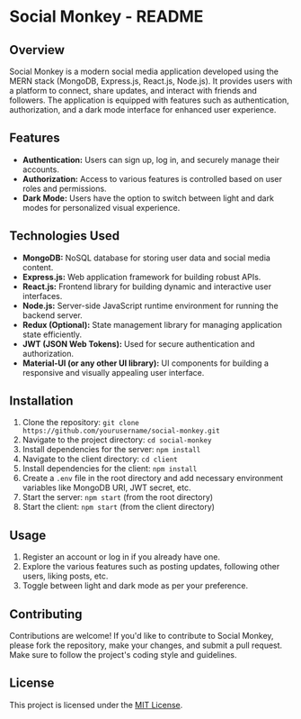 # Social Monkey - README

## Overview
Social Monkey is a modern social media application developed using the MERN stack (MongoDB, Express.js, React.js, Node.js). It provides users with a platform to connect, share updates, and interact with friends and followers. The application is equipped with features such as authentication, authorization, and a dark mode interface for enhanced user experience.

## Features
- **Authentication:** Users can sign up, log in, and securely manage their accounts.
- **Authorization:** Access to various features is controlled based on user roles and permissions.
- **Dark Mode:** Users have the option to switch between light and dark modes for personalized visual experience.

## Technologies Used
- **MongoDB:** NoSQL database for storing user data and social media content.
- **Express.js:** Web application framework for building robust APIs.
- **React.js:** Frontend library for building dynamic and interactive user interfaces.
- **Node.js:** Server-side JavaScript runtime environment for running the backend server.
- **Redux (Optional):** State management library for managing application state efficiently.
- **JWT (JSON Web Tokens):** Used for secure authentication and authorization.
- **Material-UI (or any other UI library):** UI components for building a responsive and visually appealing user interface.

## Installation
1. Clone the repository: `git clone https://github.com/yourusername/social-monkey.git`
2. Navigate to the project directory: `cd social-monkey`
3. Install dependencies for the server: `npm install`
4. Navigate to the client directory: `cd client`
5. Install dependencies for the client: `npm install`
6. Create a `.env` file in the root directory and add necessary environment variables like MongoDB URI, JWT secret, etc.
7. Start the server: `npm start` (from the root directory)
8. Start the client: `npm start` (from the client directory)

## Usage
1. Register an account or log in if you already have one.
2. Explore the various features such as posting updates, following other users, liking posts, etc.
3. Toggle between light and dark mode as per your preference.

## Contributing
Contributions are welcome! If you'd like to contribute to Social Monkey, please fork the repository, make your changes, and submit a pull request. Make sure to follow the project's coding style and guidelines.

## License
This project is licensed under the [MIT License](LICENSE).

